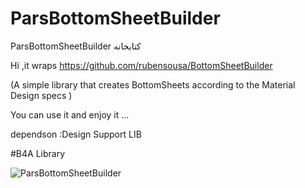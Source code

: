 # ParsBottomSheetBuilder
ParsBottomSheetBuilder کتابخانه 


Hi ,it wraps https://github.com/rubensousa/BottomSheetBuilder 

(A simple library that creates BottomSheets according to the Material Design specs )

You can use it and enjoy it ...

dependson :Design Support LIB
 
#B4A Library

 
<img src="https://github.com/Parsaina1/ParsBottomSheetBuilder/raw/master/ParsBottomSheetBuilder.gif" alt="ParsBottomSheetBuilder">

